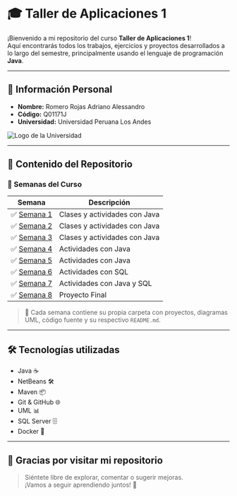 # 🎓 Taller de Aplicaciones 1

¡Bienvenido a mi repositorio del curso **Taller de Aplicaciones 1**!  
Aquí encontrarás todos los trabajos, ejercicios y proyectos desarrollados a lo largo del semestre, principalmente usando el lenguaje de programación **Java**.

---

## 👤 Información Personal

- **Nombre:** Romero Rojas Adriano Alessandro  
- **Código:** Q01171J  
- **Universidad:** Universidad Peruana Los Andes  

![Logo de la Universidad](https://www.upla.edu.pe/wp-content/uploads/2023/09/Logo_UPLA_2025-300x103.png)

---

## 📂 Contenido del Repositorio

### 🔸 Semanas del Curso

| Semana | Descripción |
|--------|-------------|
| ✅ [Semana 1](./SEMANA%201) | Clases y actividades con Java |
| ✅ [Semana 2](./SEMANA%202) | Clases y actividades con Java |
| ✅ [Semana 3](./SEMANA%203) | Clases y actividades con Java |
| ✅ [Semana 4](./SEMANA%204) | Actividades con Java |
| ✅ [Semana 5](./SEMANA%205) | Actividades con Java |
| ✅ [Semana 6](./SEMANA%206) | Actividades con SQL |
| ✅ [Semana 7](./SEMANA%207) | Actividades con Java y SQL |
| ✅ [Semana 8](./SEMANA%208) | Proyecto Final |

> 📌 Cada semana contiene su propia carpeta con proyectos, diagramas UML, código fuente y su respectivo `README.md`.

---

## 🛠️ Tecnologías utilizadas

- Java ☕
- NetBeans 🛠️
- Maven 📦
- Git & GitHub 🌐
- UML 📊
- SQL Server 🗄️
- Docker 🐳

---

## 🙌 Gracias por visitar mi repositorio

> Siéntete libre de explorar, comentar o sugerir mejoras.  
¡Vamos a seguir aprendiendo juntos! 🚀